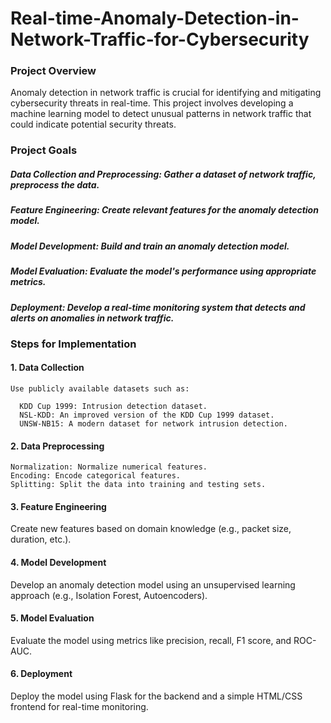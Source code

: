# Real-time-Anomaly-Detection-in-Network-Traffic-for-Cybersecurity
### Project Overview
Anomaly detection in network traffic is crucial for identifying and mitigating cybersecurity threats in real-time. This project involves developing a machine learning model to detect unusual patterns in network traffic that could indicate potential security threats.

### Project Goals
##### Data Collection and Preprocessing: Gather a dataset of network traffic, preprocess the data.
##### Feature Engineering: Create relevant features for the anomaly detection model.
##### Model Development: Build and train an anomaly detection model.
##### Model Evaluation: Evaluate the model's performance using appropriate metrics.
##### Deployment: Develop a real-time monitoring system that detects and alerts on anomalies in network traffic.

### Steps for Implementation
#### 1. Data Collection
    Use publicly available datasets such as:

      KDD Cup 1999: Intrusion detection dataset.
      NSL-KDD: An improved version of the KDD Cup 1999 dataset.
      UNSW-NB15: A modern dataset for network intrusion detection.
#### 2. Data Preprocessing
    Normalization: Normalize numerical features.
    Encoding: Encode categorical features.
    Splitting: Split the data into training and testing sets.
#### 3. Feature Engineering
Create new features based on domain knowledge (e.g., packet size, duration, etc.).

#### 4. Model Development
Develop an anomaly detection model using an unsupervised learning approach (e.g., Isolation Forest, Autoencoders).

#### 5. Model Evaluation
Evaluate the model using metrics like precision, recall, F1 score, and ROC-AUC.

#### 6. Deployment
Deploy the model using Flask for the backend and a simple HTML/CSS frontend for real-time monitoring.
